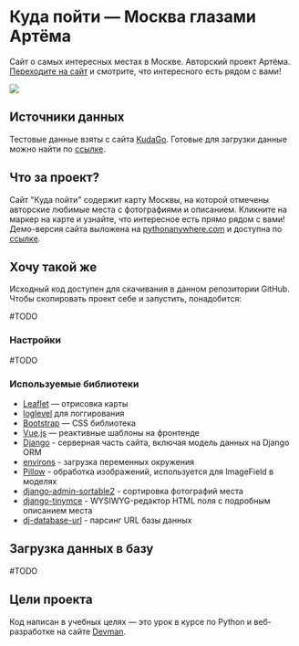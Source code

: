 # Куда пойти — Москва глазами Артёма

Cайт о самых интересных местах в Москве. Авторский проект Артёма. [Переходите на сайт](https://github.com/Yulia51188/where_to_go/edit/master/static/README.md) и смотрите, что интересного есть рядом с вами!

![](https://i.imgur.com/AOatQhR.jpg)

## Источники данных

Тестовые данные взяты с сайта [KudaGo](https://kudago.com). Готовые для загрузки данные можно найти по [ссылке](https://github.com/devmanorg/where-to-go-places).

## Что за проект?

Сайт "Куда пойти" содержит карту Москвы, на которой отмечены авторские любимые места с фотографиями и описанием. Кликните на маркер на карте и узнайте, что интересное есть прямо рядом с вами! Демо-версия сайта выложена на [pythonanywhere.com](https://www.pythonanywhere.com/) и доступна по [ссылке]().

## Хочу такой же

Исходный код доступен для скачивания в данном репозитории GitHub. Чтобы скопировать проект себе и запустить, понадобится:

#TODO

### Настройки

#TODO

### Используемые библиотеки

* [Leaflet](https://leafletjs.com/) — отрисовка карты
* [loglevel](https://www.npmjs.com/package/loglevel) для логгирования
* [Bootstrap](https://getbootstrap.com/) — CSS библиотека
* [Vue.js](https://ru.vuejs.org/) — реактивные шаблоны на фронтенде
* [Django](https://www.djangoproject.com/start/) - серверная часть сайта, включая модель данных на Django ORM
* [environs](https://pypi.org/project/environs/) - загрузка переменных окружения
* [Pillow](https://pypi.org/project/Pillow/) - обработка изображений, используется для ImageField в моделях
* [django-admin-sortable2](https://django-admin-sortable2.readthedocs.io/en/latest/) - сортировка фотографий места
* [django-tinymce](https://github.com/jazzband/django-tinymce) - WYSIWYG-редактор HTML поля с подробным описанием места
* [dj-database-url](https://pypi.org/project/dj-database-url/) - парсинг URL базы данных

## Загрузка данных в базу

#TODO

## Цели проекта

Код написан в учебных целях — это урок в курсе по Python и веб-разработке на сайте [Devman](https://dvmn.org).



